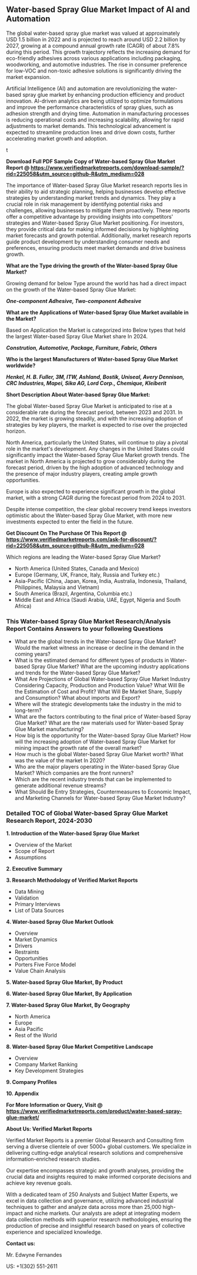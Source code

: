 <h2>Water-based Spray Glue Market Impact of AI and Automation</h2><p>The global water-based spray glue market was valued at approximately USD 1.5 billion in 2022 and is projected to reach around USD 2.2 billion by 2027, growing at a compound annual growth rate (CAGR) of about 7.8% during this period. This growth trajectory reflects the increasing demand for eco-friendly adhesives across various applications including packaging, woodworking, and automotive industries. The rise in consumer preference for low-VOC and non-toxic adhesive solutions is significantly driving the market expansion.</p><p>Artificial Intelligence (AI) and automation are revolutionizing the water-based spray glue market by enhancing production efficiency and product innovation. AI-driven analytics are being utilized to optimize formulations and improve the performance characteristics of spray glues, such as adhesion strength and drying time. Automation in manufacturing processes is reducing operational costs and increasing scalability, allowing for rapid adjustments to market demands. This technological advancement is expected to streamline production lines and drive down costs, further accelerating market growth and adoption.</p>t</p><p id="" class=""><strong>Download Full PDF Sample Copy of Water-based Spray Glue Market Report @ <a href="https://www.verifiedmarketreports.com/download-sample/?rid=225058&utm_source=github-R&utm_medium=028" target="_blank">https://www.verifiedmarketreports.com/download-sample/?rid=225058&utm_source=github-R&utm_medium=028</a></strong></p><p>The importance of&nbsp;Water-based Spray Glue Market research reports lies in their ability to aid strategic planning, helping businesses develop effective strategies by understanding market trends and dynamics. They play a crucial role in risk management by identifying potential risks and challenges, allowing businesses to mitigate them proactively. These reports offer a competitive advantage by providing insights into competitors' strategies and Water-based Spray Glue Market positioning. For investors, they provide critical data for making informed decisions by highlighting market forecasts and growth potential. Additionally, market research reports guide product development by understanding consumer needs and preferences, ensuring products meet market demands and drive business growth.</p><p><strong>What are the&nbsp;Type driving the growth of the Water-based Spray Glue Market?</strong></p><p id="" class="">Growing demand for below Type around the world has had a direct impact on the growth of the Water-based Spray Glue Market:</p><em><strong>One-component Adhesive, Two-component Adhesive</strong></em></p><strong>What are the&nbsp;Applications&nbsp;of Water-based Spray Glue Market available in the Market?</strong></p><p id="" class="">Based on Application the Market is categorized into Below types that held the largest Water-based Spray Glue Market share In 2024.</p><em><strong>Constrution, Automotive, Package, Furniture, Fabric, Others</strong></em></p><strong>Who is the largest Manufacturers of Water-based Spray Glue Market worldwide?</strong></p><p><em><strong>Henkel, H. B. Fuller, 3M, ITW, Ashland, Bostik, Uniseal, Avery Dennison, CRC Industries, Mapei, Sika AG, Lord Corp., Chemique, Kleiberit</strong></em></p><p id="" class=""><strong>Short Description About Water-based Spray Glue Market:</strong></p><p>The global Water-based Spray Glue Market is anticipated to rise at a considerable rate during the forecast period, between 2023 and 2031. In 2022, the market is growing steadily, and with the increasing adoption of strategies by key players, the market is expected to rise over the projected horizon.</p><p>North America, particularly the United States, will continue to play a pivotal role in the market's development. Any changes in the United States could significantly impact the Water-based Spray Glue Market growth trends. The market in North America is projected to grow considerably during the forecast period, driven by the high adoption of advanced technology and the presence of major industry players, creating ample growth opportunities.</p><p>Europe is also expected to experience significant growth in the global market, with a strong CAGR during the forecast period from 2024 to 2031.</p><p>Despite intense competition, the clear global recovery trend keeps investors optimistic about the Water-based Spray Glue Market, with more new investments expected to enter the field in the future.</p><p id="" class=""><strong>Get Discount On The Purchase Of This Report @ <a href="https://www.verifiedmarketreports.com/ask-for-discount/?rid=225058&utm_source=github-R&utm_medium=028" target="_blank">https://www.verifiedmarketreports.com/ask-for-discount/?rid=225058&utm_source=github-R&utm_medium=028</a></strong></p>Which regions are leading the Water-based Spray Glue Market?</p><ul><li>North America (United States, Canada and Mexico)</li><li>Europe (Germany, UK, France, Italy, Russia and Turkey etc.)</li><li>Asia-Pacific (China, Japan, Korea, India, Australia, Indonesia, Thailand, Philippines, Malaysia and Vietnam)</li><li>South America (Brazil, Argentina, Columbia etc.)</li><li>Middle East and Africa (Saudi Arabia, UAE, Egypt, Nigeria and South Africa)</li></ul><h3 id="" class="">This Water-based Spray Glue Market Research/Analysis Report Contains Answers to your following Questions</h3><ul><li>What are the global trends in the Water-based Spray Glue Market? Would the market witness an increase or decline in the demand in the coming years?</li><li>What is the estimated demand for different types of products in Water-based Spray Glue Market? What are the upcoming industry applications and trends for the Water-based Spray Glue Market?</li><li>What Are Projections of Global Water-based Spray Glue Market Industry Considering Capacity, Production and Production Value? What Will Be the Estimation of Cost and Profit? What Will Be Market Share, Supply and Consumption? What about imports and Export?</li><li>Where will the strategic developments take the industry in the mid to long-term?</li><li>What are the factors contributing to the final price of Water-based Spray Glue Market? What are the raw materials used for Water-based Spray Glue Market manufacturing?</li><li>How big is the opportunity for the Water-based Spray Glue Market? How will the increasing adoption of Water-based Spray Glue Market for mining impact the growth rate of the overall market?</li><li>How much is the global Water-based Spray Glue Market worth? What was the value of the market In 2020?</li><li>Who are the major players operating in the Water-based Spray Glue Market? Which companies are the front runners?</li><li>Which are the recent industry trends that can be implemented to generate additional revenue streams?</li><li>What Should Be Entry Strategies, Countermeasures to Economic Impact, and Marketing Channels for Water-based Spray Glue Market Industry?</li></ul><h3 id="" class="">Detailed TOC of Global Water-based Spray Glue Market Research Report, 2024-2030</h3><p id="" class=""><strong>1. Introduction of the Water-based Spray Glue Market</strong></p><ul><li>Overview of the Market</li><li>Scope of Report</li><li>Assumptions</li></ul><p id="" class=""><strong>2. Executive Summary</strong></p><p id="" class=""><strong>3. Research Methodology of Verified Market Reports</strong></p><ul><li>Data Mining</li><li>Validation</li><li>Primary Interviews</li><li>List of Data Sources</li></ul><p id="" class=""><strong>4. Water-based Spray Glue Market Outlook</strong></p><ul><li>Overview</li><li>Market Dynamics</li><li>Drivers</li><li>Restraints</li><li>Opportunities</li><li>Porters Five Force Model</li><li>Value Chain Analysis</li></ul><p id="" class=""><strong>5. Water-based Spray Glue Market, By Product</strong></p><p id="" class=""><strong>6. Water-based Spray Glue Market, By Application</strong></p><p id="" class=""><strong>7. Water-based Spray Glue Market, By Geography</strong></p><ul><li>North America</li><li>Europe</li><li>Asia Pacific</li><li>Rest of the World</li></ul><p id="" class=""><strong>8. Water-based Spray Glue Market Competitive Landscape</strong></p><ul><li>Overview</li><li>Company Market Ranking</li><li>Key Development Strategies</li></ul><p id="" class=""><strong>9. Company Profiles</strong></p><p id="" class=""><strong>10. Appendix</strong></p><p id="" class=""><strong>For More Information or Query, Visit @ <a href="https://www.verifiedmarketreports.com/product/water-based-spray-glue-market/" target="_blank">https://www.verifiedmarketreports.com/product/water-based-spray-glue-market/</a></strong></p><p id="" class=""><strong>About Us: Verified Market Reports</strong></p><p id="" class="">Verified Market Reports is a premier Global Research and Consulting firm serving a diverse clientele of over 5000+ global customers. We specialize in delivering cutting-edge analytical research solutions and comprehensive information-enriched research studies.</p><p id="" class="">Our expertise encompasses strategic and growth analyses, providing the crucial data and insights required to make informed corporate decisions and achieve key revenue goals.</p><p id="" class="">With a dedicated team of 250 Analysts and Subject Matter Experts, we excel in data collection and governance, utilizing advanced industrial techniques to gather and analyze data across more than 25,000 high-impact and niche markets. Our analysts are adept at integrating modern data collection methods with superior research methodologies, ensuring the production of precise and insightful research based on years of collective experience and specialized knowledge.</p><p id="" class=""><strong>Contact us:</strong></p><p id="" class="">Mr. Edwyne Fernandes</p><p id="" class="">US: +1(302) 551-2611</p>